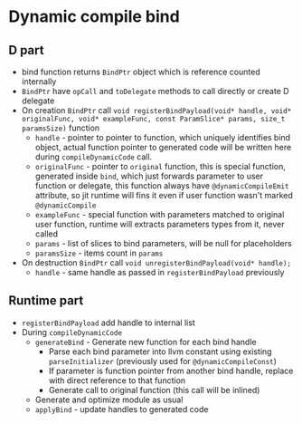 # Dynamic compile bind

## D part

* bind function returns `BindPtr` object which is reference counted internally
* `BindPtr` have `opCall` and `toDelegate` methods to call directly or create D delegate
* On creation `BindPtr` call `void registerBindPayload(void* handle, void* originalFunc, void* exampleFunc, const ParamSlice* params, size_t paramsSize)` function
    * `handle` - pointer to pointer to function, which uniquely identifies bind object, actual function pointer to generated code will be written here during `compileDynamicCode` call.
    * `originalFunc` - pointer to `original` function, this is special function, generated inside `bind`, which just forwards parameter to user function or delegate, this function always have `@dynamicCompileEmit` attribute, so jit runtime will fins it even if user function wasn't marked `@dynamicCompile`
    * `exampleFunc` - special function with parameters matched to original user function, runtime will extracts parameters types from it, never called
    * `params` - list of slices to bind parameters, will be null for placeholders
    * `paramsSize` - items count in `params`
* On destruction `BindPtr` call `void unregisterBindPayload(void* handle);`
    * `handle` - same handle as passed in `registerBindPayload` previously

## Runtime part

* `registerBindPayload` add handle to internal list
* During `compileDynamicCode`
    * `generateBind` - Generate new function for each bind handle
        * Parse each bind parameter into llvm constant using existing `parseInitializer` (previously used for `@dynamicCompileConst`)
        * If parameter is function pointer from another bind handle, replace with direct reference to that function
        * Generate call to original function (this call will be inlined)
    * Generate and optimize module as usual
    * `applyBind` - update handles to generated code
